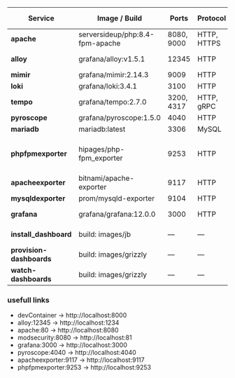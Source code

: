 | Service                 | Image / Build                   | Ports      | Protocol | Beschreibung / Abhängigkeiten                |
| ------------------------| ------------------------------- | ---------- | -------- | ---------------------------------------------|
| **apache**              | serversideup/php:8.4-fpm-apache | 8080, 9000 | HTTP, HTTPS | Webserver, Healthcheck auf 8080           |
| **alloy**               | grafana/alloy:v1.5.1            | 12345      | HTTP     | OpenTelemetry collecter ->ltm                |
| **mimir**               | grafana/mimir:2.14.3            | 9009       | HTTP     | TSDB für Prometheus                          |
| **loki**                | grafana/loki:3.4.1              | 3100       | HTTP     | Log Aggregation                              |
| **tempo**               | grafana/tempo:2.7.0             | 3200, 4317 | HTTP, gRPC | Distributed Tracing Backend                |
| **pyroscope**           | grafana/pyroscope:1.5.0         | 4040       | HTTP     | Profiling Tool                               |
| **mariadb**             | mariadb:latest                  | 3306       | MySQL    | Datenbank                                    |
| **phpfpmexporter**      | hipages/php-fpm_exporter        | 9253       | HTTP     | Exporter für PHP-FPM ( <- apache:9000/status/php-fpm)|
| **apacheexporter**      | bitnami/apache-exporter         | 9117       | HTTP     | Exporter für Apache Status ( <- apache:80) |
| **mysqldexporter**      | prom/mysqld-exporter            | 9104       | HTTP     | Exporter für MariaDB                         |
| **grafana**             | grafana/grafana:12.0.0          | 3000       | HTTP     | Dashboard UI, Healthcheck auf /healthz       |
| **install_dashboard**   | build: images/jb                | —          | —        | jb install, hängt von Grafana ab             |
| **provision-dashboards**| build: images/grizzly           | —          | —        | Dashboard Provisioning mit grr               |
| **watch-dashboards**    | build: images/grizzly           | —          | —        | Beobachtet Dashboards, hängt von install ab  |

### usefull links
- devContainer        → http://localhost:8000
- alloy:12345         → http://localhost:1234
- apache:80         → http://localhost:8080
- modsecurity:8080    → http://localhost:81
- grafana:3000        → http://localhost:3000
- pyroscope:4040      → http://localhost:4040
- apacheexporter:9117 → http://localhost:9117
- phpfpmexporter:9253 → http://localhost:9253